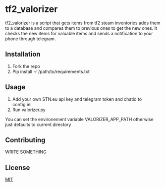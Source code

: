 # tf2_valorizer
tf2_valorizer is a script that gets items from tf2 steam inventories adds them to a database and compares them to previous ones to get the new ones. It checks the new items for valuable items and sends a notification to your phone through telegram.

## Installation

1. Fork the repo
2. Pip install -r /path/to/requirements.txt

## Usage
1. Add your own STN.eu api key and telegram token and chatid to config.ini
2. Run valorizer.py

You can set the environement variable VALORIZER_APP_PATH otherwise just defaults to current directory

## Contributing

WRITE SOMETHING

## License

[MIT](https://choosealicense.com/licenses/mit/)